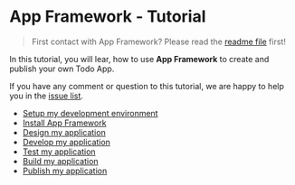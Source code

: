 # App Framework - Tutorial

> First contact with App Framework? Please read the [readme file](../README.md) first!

In this tutorial, you will lear, how to use **App Framework** to create and publish your own Todo App.

If you have any comment or question to this tutorial, we are happy to help you in the [issue list](https://github.com/scriptPilot/app-framework/issues).

- [Setup my development environment](setup.md)
- [Install App Framework](installation.md)
- [Design my application](design.md)
- [Develop my application](development.md)
- [Test my application](testing.md)
- [Build my application](building.md)
- [Publish my application](publishing.md)
